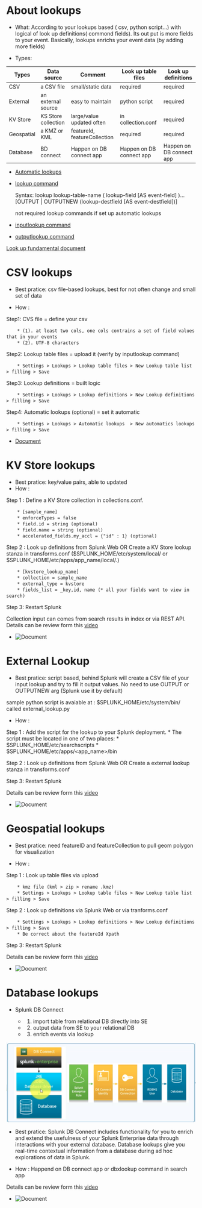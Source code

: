 # About lookups
*  What: According to your lookups based ( csv, python script...) with logical of look up definitions( commond fields). Its out put is more fields to your event. Basically, lookups enrichs your event data (by adding more fields)

* Types:

| Types             | Data source       | Comment                    | Look up table files|Look up definitions|
|-------------------|-------------------|----------------------------|--------------------|-------------------|
| CSV               |a CSV file         |  small/static data         | required           |required           |
| External          |an external source |  easy to maintain    		 | python script      |required           | 
| KV Store          |KS Store collection|  large/value updated often | in collection.conf |required           | 
| Geospatial        |a KMZ or KML       |featureId, featureCollection| required           |required           |
| Database          |BD connect         |Happen on DB connect app    |Happen on DB connect app|Happen on DB connect app|


* [Automatic lookups](https://docs.splunk.com/Documentation/Splunk/8.0.2/Knowledge/DefineanautomaticlookupinSplunkWeb)
* [lookup command](https://docs.splunk.com/Documentation/Splunk/8.0.2/SearchReference/Lookup)

   Syntax: lookup lookup-table-name ( lookup-field [AS event-field] )... [OUTPUT | OUTPUTNEW (lookup-destfield [AS event-destfield])]

   not required lookup commands if set up automatic lookups

* [inputlookup command](https://docs.splunk.com/Documentation/Splunk/8.0.2/SearchReference/Inputlookup)
* [outputlookup command](https://docs.splunk.com/Documentation/Splunk/8.0.2/SearchReference/Outputlookup)

[Look up fundamental document](https://docs.splunk.com/Documentation/Splunk/8.0.2/Knowledge/Aboutlookupsandfieldactions)

# CSV lookups
* Best pratice: csv file-based lookups, best for not often change and small set of data

* How : 

Step1: CVS file = define your csv

		* (1). at least two cols, one cols contrains a set of field values that in your events 
		* (2). UTF-8 characters
    
Step2: Lookup table files = upload it (verify by inputlookup command)

		* Settings > Lookups > Lookup table files > New Lookup table list > filling > Save
    
Step3: Lookup definitions = built logic

		* Settings > Lookups > Lookup definitions > New Lookup definitions > filling > Save
    
Step4: Automatic lookups (optional) = set it automatic

		* Settings > Lookups > Automatic lookups  > New automatics lookups > filling > Save

* [Document](https://docs.splunk.com/Documentation/Splunk/8.0.2/Knowledge/Usefieldlookupstoaddinformationtoyourevents)

# KV Store lookups
* Best pratice: key/value pairs, able to updated
* How : 

Step 1 : Define a KV Store collection in collections.conf.

		* [sample_name] 
		* enforceTypes = false
		* field.id = string (optional)
		* field.name = string (optional)
		* accelerated_fields.my_accl = {"id" : 1} (optional)

Step 2 : Look up definitions from Splunk Web OR Create a KV Store lookup stanza in transforms.conf ($SPLUNK_HOME/etc/system/local/ or  $SPLUNK_HOME/etc/apps/app_name/local/.)

		* [kvstore_lookup_name]
		* collection = sample_name
		* external_type = kvstore
		* fields_list = _key,id, name (* all your fields want to view in search)

Step 3: Restart Splunk

Collection input can comes from search results in index or via REST API. Details can be review form this [video](https://www.youtube.com/watch?v=1IYezUcNGPY)


* ![Document](https://docs.splunk.com/Documentation/Splunk/latest/Knowledge/ConfigureKVstorelookups)

# External Lookup
* Best pratice: script based, behind Splunk will create a CSV file of your input lookup and try to fill it output values. No need to use OUTPUT or OUTPUTNEW arg (Splunk use it by default)
 
sample python script is avaiable at : $SPLUNK_HOME/etc/system/bin/ called external_lookup.py

* How : 

Step 1 : Add the script for the lookup to your Splunk deployment.
		* The script must be located in one of two places:
		* $SPLUNK_HOME/etc/searchscripts
		* $SPLUNK_HOME/etc/apps/<app_name>/bin


Step 2 : Look up definitions from Splunk Web OR Create a external lookup stanza in transforms.conf 

Step 3: Restart Splunk

Details can be review form this [video](https://www.youtube.com/watch?v=DXb5p_EQb_E)


* ![Document](https://docs.splunk.com/Documentation/Splunk/latest/Knowledge/Configureexternallookups)

# Geospatial lookups
* Best pratice: need featureID and featureCollection to pull geom polygon for visualization

* How : 

Step 1 : Look up table files via upload

		* kmz file (kml > zip > rename .kmz)
		* Settings > Lookups > Lookup table files > New Lookup table list > filling > Save

Step 2 : Look up definitions via Splunk Web or via tranforms.conf

		* Settings > Lookups > Lookup definitions > New Lookup definitions > filling > Save
		* Be correct about the featureId Xpath

Step 3: Restart Splunk 

Details can be review form this [video](https://www.youtube.com/watch?v=qj3z7TrBDG0)


* ![Document](https://docs.splunk.com/Documentation/Splunk/8.0.3/Knowledge/Configuregeospatiallookups)

# Database lookups

* Splunk DB Connect

	* 1. import table from relational DB directly into SE
	* 2. output data from SE to your relational DB
	* 3. enrich events via lookup

![](image./DBConnect.png)

* Best pratice: Splunk DB Connect includes functionality for you to enrich and extend the usefulness of your Splunk Enterprise data through interactions with your external database. Database lookups give you real-time contextual information from a database during ad hoc explorations of data in Splunk.

* How : Happend on DB connect app or dbxlookup command in search app

Details can be review form this [video](https://www.youtube.com/watch?v=ipi3wJThDic&list=PLSr58-DJdRyZewSrYTUdDF8KpcsJTLn11&index=10)

* ![Document](https://docs.splunk.com/Documentation/DBX/3.3.0/DeployDBX/HowSplunkDBConnectworks)


